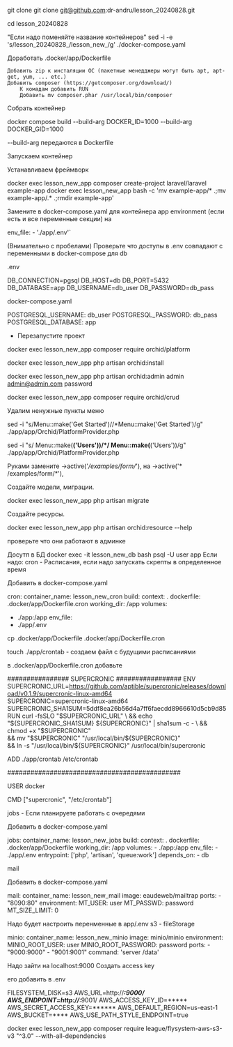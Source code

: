 git clone git clone git@github.com:dr-andru/lesson_20240828.git

cd lesson_20240828

"Если надо поменяйте название контейнеров" sed -i -e 's/lesson_20240828_/lesson_new_/g' ./docker-compose.yaml

Доработать .docker/app/Dockerfile

    Добавить zip к инсталяции ОС (пакетные менедджеры могут быть apt, apt-get, yum, ... etc.)
    Добавить composer (https://getcomposer.org/download/)
        К комадам добавить RUN
        Добавить mv composer.phar /usr/local/bin/composer

Собрать контейнер

docker compose build --build-arg DOCKER_ID=1000 --build-arg DOCKER_GID=1000

--build-arg передаются в Dockerfile

Запускаем контейнер

Устанавливаем фреймворк

docker exec lesson_new_app composer create-project laravel/laravel example-app docker exec lesson_new_app bash -c 'mv example-app/* .;mv example-app/.* .;rmdir example-app'

Замените в docker-compose.yaml для контейнера app environment (если есть и все переменные секции) на

 env_file:
      - './app/.env'`

(Внимательно с пробелами) Проверьте что доступы в .env совпадают с переменными в docker-compose для db

.env

  DB_CONNECTION=pgsql
  DB_HOST=db
  DB_PORT=5432
  DB_DATABASE=app
  DB_USERNAME=db_user
  DB_PASSWORD=db_pass

docker-compose.yaml

  POSTGRESQL_USERNAME: db_user
  POSTGRESQL_PASSWORD: db_pass
  POSTGRESQL_DATABASE: app

- Перезапустите проект

docker exec lesson_new_app composer require orchid/platform

docker exec lesson_new_app php artisan orchid:install

docker exec lesson_new_app php artisan orchid:admin admin admin@admin.com password

docker exec lesson_new_app composer require orchid/crud

Удалим ненужные пункты меню

sed -i  "s/Menu::make('Get Started')/\/*Menu::make('Get Started')/g" ./app/app/Orchid/PlatformProvider.php

sed -i  "s/   Menu::make(__('Users'))/*\/   Menu::make(__('Users'))/g" ./app/app/Orchid/PlatformProvider.php

Руками замените ->active('*/examples/form/*'), на ->active('* /examples/form/*'),

Создайте модели, миграции.

docker exec lesson_new_app php artisan migrate

Создайте ресурсы.

docker exec lesson_new_app php artisan orchid:resource --help

проверьте что они работают в админке

Досутп в БД docker exec -it lesson_new_db bash psql -U user app
Если надо:
cron - Расписания, если надо запускать скрепты в определенное время

Добавить в docker-compose.yaml

cron:
container_name: lesson_new_cron
build:
  context: .
  dockerfile: .docker/app/Dockerfile.cron
working_dir: /app
volumes:
  - ./app:/app
env_file:
  - ./app/.env

cp .docker/app/Dockerfile .docker/app/Dockerfile.cron

touch ./app/crontab - создаем файл с будущими расписаниями

в .docker/app/Dockerfile.cron добавьте

################ SUPERCRONIC #################
ENV SUPERCRONIC_URL=https://github.com/aptible/supercronic/releases/download/v0.1.9/supercronic-linux-amd64 \
    SUPERCRONIC=supercronic-linux-amd64 \
    SUPERCRONIC_SHA1SUM=5ddf8ea26b56d4a7ff6faecdd8966610d5cb9d85
 RUN curl -fsSLO "$SUPERCRONIC_URL" \
 && echo "${SUPERCRONIC_SHA1SUM}  ${SUPERCRONIC}" | sha1sum -c - \
 && chmod +x "$SUPERCRONIC" \
 && mv "$SUPERCRONIC" "/usr/local/bin/${SUPERCRONIC}" \
 && ln -s "/usr/local/bin/${SUPERCRONIC}" /usr/local/bin/supercronic

ADD ./app/crontab /etc/crontab

#############################################

USER docker

CMD ["supercronic", "/etc/crontab"]

jobs - Если планируете работать с очередями

Добавить в docker-compose.yaml

jobs:
  container_name: lesson_new_jobs
  build:
    context: .
    dockerfile: .docker/app/Dockerfile
  working_dir: /app
  volumes:
    - ./app:/app
  env_file:
    - ./app/.env
  entrypoint: ['php', 'artisan', 'queue:work']
  depends_on:
    - db

mail

Добавить в docker-compose.yaml

mail:
  container_name: lesson_new_mail
  image: eaudeweb/mailtrap
  ports:
    - "8090:80"
  environment:
    MT_USER: user
    MT_PASSWD: password
    MT_SIZE_LIMIT: 0

Надо будет настроить перенменные в app/.env
s3 - fileStorage

minio:
  container_name: lesson_new_minio
  image: minio/minio
  environment:
    MINIO_ROOT_USER: user
    MINIO_ROOT_PASSWORD: password
  ports:
    - "9000:9000"
    - "9001:9001"
  command: 'server /data'

Надо зайти на localhost:9000 Создать access key

его добавить в .env

FILESYSTEM_DISK=s3
AWS_URL=http://*****:9000/
AWS_ENDPOINT=http://*****:9001/
AWS_ACCESS_KEY_ID=*****
AWS_SECRET_ACCESS_KEY=******
AWS_DEFAULT_REGION=us-east-1
AWS_BUCKET=****
AWS_USE_PATH_STYLE_ENDPOINT=true

docker exec lesson_new_app composer require league/flysystem-aws-s3-v3 "^3.0" --with-all-dependencies